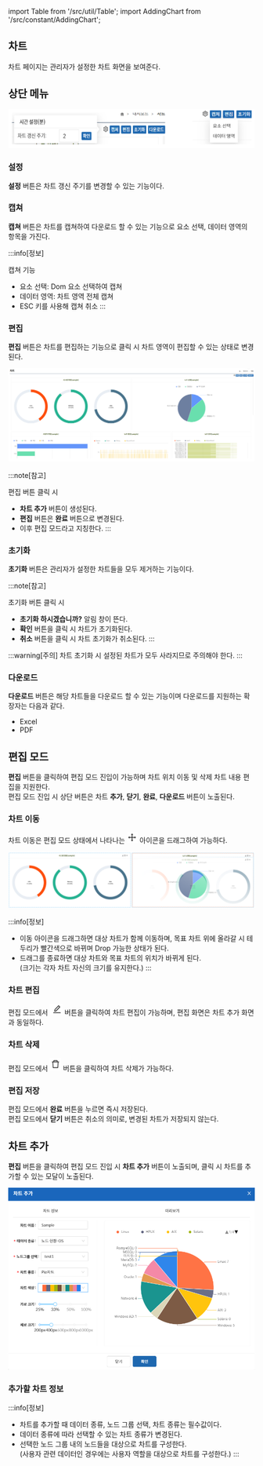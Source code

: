 import Table from '/src/util/Table';
import AddingChart from '/src/constant/AddingChart';

## 차트
차트 페이지는 관리자가 설정한 차트 화면을 보여준다.

## 상단 메뉴

![상단 메뉴](image.png)

### 설정

**설정** 버튼은 차트 갱신 주기를 변경할 수 있는 기능이다.

### 캡쳐

**캡쳐** 버튼은 차트를 캡쳐하여 다운로드 할 수 있는 기능으로 요소 선택, 데이터 영역의 항목을 가진다.

:::info[정보]

<p className="admonitions-text">캡쳐 기능</p>

- 요소 선택: Dom 요소 선택하여 캡쳐
- 데이터 영역: 차트 영역 전체 캡쳐
- ESC 키를 사용해 캡쳐 취소
  :::

### 편집

**편집** 버튼은 차트를 편집하는 기능으로 클릭 시 차트 영역이 편집할 수 있는 상태로 변경된다.

![상단 메뉴2](image-1.png)

:::note[참고]

<p className="admonitions-text">편집 버튼 클릭 시</p>

- **차트 추가** 버튼이 생성된다.
- **편집** 버튼은 **완료** 버튼으로 변경된다.
- 이후 편집 모드라고 지칭한다.
  :::

### 초기화

**초기화** 버튼은 관리자가 설정한 차트들을 모두 제거하는 기능이다.

:::note[참고]

<p className="admonitions-text">초기화 버튼 클릭 시</p>

- **초기화 하시겠습니까?** 알림 창이 뜬다.
- **확인** 버튼을 클릭 시 차트가 초기화된다.
- **취소** 버튼을 클릭 시 차트 초기화가 취소된다.
  :::

:::warning[주의]
차트 초기화 시 설정된 차트가 모두 사라지므로 주의해야 한다.
:::

### 다운로드

**다운로드** 버튼은 해당 차트들을 다운로드 할 수 있는 기능이며 다운로드를 지원하는 확장자는 다음과 같다.

- Excel
- PDF

## 편집 모드

**편집** 버튼을 클릭하여 편집 모드 진입이 가능하며 차트 위치 이동 및 삭제 차트 내용 편집을 지원한다.  
편집 모드 진입 시 상단 버튼은 차트 **추가**, **닫기**, **완료**, **다운로드** 버튼이 노출된다.

### 차트 이동

차트 이동은 편집 모드 상태에서 나타나는 ![이동 아이콘](image-4.png) 아이콘을 드래그하여 가능하다.

![차트 이동](image-3.png)

:::info[정보]

- 이동 아이콘을 드래그하면 대상 차트가 함께 이동하며, 목표 차트 위에 올라갈 시 테두리가 빨간색으로 바뀌며 Drop 가능한 상태가 된다.
- 드래그를 종료하면 대상 차트와 목표 차트의 위치가 바뀌게 된다.  
  (크기는 각자 차트 자신의 크기를 유지한다.)
  :::

### 차트 편집

편집 모드에서 ![편집 아이콘](image-5.png) 버튼을 클릭하여 차트 편집이 가능하며, 편집 화면은 차트 추가 화면과 동일하다.

### 차트 삭제

편집 모드에서 ![삭제 아이콘](image-6.png) 버튼을 클릭하여 차트 삭제가 가능하다.

### 편집 저장

편집 모드에서 **완료** 버튼을 누르면 즉시 저장된다.  
편집 모드에서 **닫기** 버튼은 취소의 의미로, 변경된 차트가 저장되지 않는다.

## 차트 추가

**편집** 버튼을 클릭하여 편집 모드 진입 시 **차트 추가** 버튼이 노출되며, 클릭 시 차트를 추가할 수 있는 모달이 노출된다.

![차트 추가](image-2.png)

### 추가할 차트 정보

<div>
<Table tableData={AddingChart} />
</div>

:::info[정보]

- 차트를 추가할 때 데이터 종류, 노드 그룹 선택, 차트 종류는 필수값이다.
- 데이터 종류에 따라 선택할 수 있는 차트 종류가 변경된다.
- 선택한 노드 그룹 내의 노드들을 대상으로 차트를 구성한다.  
  (사용자 관련 데이터인 경우에는 사용자 역할을 대상으로 차트를 구성한다.)
  :::
